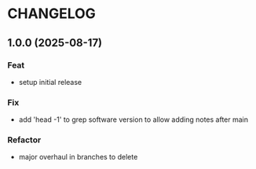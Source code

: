 # CHANGELOG

## 1.0.0 (2025-08-17)

### Feat

- setup initial release

### Fix

- add 'head -1' to grep software version to allow adding notes after main

### Refactor

- major overhaul in branches to delete
